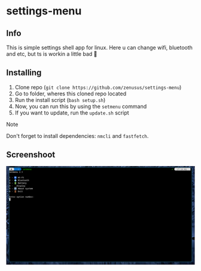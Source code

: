 # settings-menu

  ## Info
This is simple settings shell app for linux. Here u can change wifi, bluetooth and etc, but ts is workin a little bad 🤏

 ## Installing
1. Clone repo (`git clone https://github.com/zenusus/settings-menu`)
2. Go to folder, wheres this cloned repo located
3. Run the install script (`bash setup.sh`)
4. Now, you can run this by using the `setmenu` command
5. If you want to update, run the `update.sh` script

> [!NOTE]
> Don't forget to install dependencies: `nmcli` and `fastfetch`.


 ## Screenshoot
![Screenshoot](/screenshots/sosal.png)

